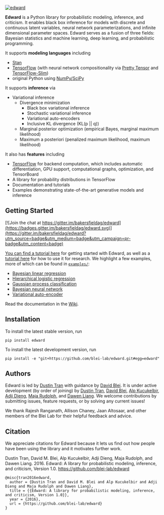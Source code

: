 [![edward](http://dustintran.com/img/blackbox_200.png)](http://www.erikolofsen.com/blackbox.html)

__Edward__ is a Python library for probabilistic modeling, inference,
and criticism. It enables black box inference for models with discrete
and continuous latent variables, neural network parameterizations, and
infinite dimensional parameter spaces. Edward serves as a fusion of
three fields: Bayesian statistics and machine learning, deep learning,
and probabilistic programming.

It supports __modeling languages__ including

* [Stan](http://mc-stan.org)
* [TensorFlow](https://www.tensorflow.org) (with neural network compositionality via [Pretty Tensor](https://github.com/google/prettytensor) and [TensorFlow-Slim](https://github.com/tensorflow/models/blob/master/inception/inception/slim/README.md))
* original Python using [NumPy/SciPy](http://scipy.org/)

It supports __inference__ via

* Variational inference
  * Divergence minimization
    * Black box variational inference
    * Stochastic variational inference
    * Variational auto-encoders
    * Inclusive KL divergence (KL(p || q))
  * Marginal posterior optimization (empirical Bayes, marginal maximum likelihood)
  * Maximum a posteriori (penalized maximum likelihood, maximum likelihood)

It also has __features__ including

* [TensorFlow](https://www.tensorflow.org) for backend computation, which includes automatic differentiation, GPU support, computational graphs, optimization, and TensorBoard
* A library for probability distributions in TensorFlow
* Documentation and tutorials
* Examples demonstrating state-of-the-art generative models and inference

## Getting Started

[![Join the chat at https://gitter.im/bakersfieldag/edward](https://badges.gitter.im/bakersfieldag/edward.svg)](https://gitter.im/bakersfieldag/edward?utm_source=badge&utm_medium=badge&utm_campaign=pr-badge&utm_content=badge)

[You can find a tutorial here](https://github.com/blei-lab/edward/wiki/Tutorial)
for getting started with Edward, as well as a
[tutorial here](https://github.com/blei-lab/edward/wiki/Tutorial-for-Research)
for how to use it for research. We highlight a few examples, more of
which can be found in [`examples/`](examples/):

* [Bayesian linear regression](examples/bayesian_linear_regression.py)
* [Hierarchical logistic regression](examples/hierarchical_logistic_regression.py)
* [Gaussian process classification](examples/gp_classification.py)
* [Bayesian neural network](examples/bayesian_nn.py)
* [Variational auto-encoder](examples/convolutional_vae.py)

Read the documentation in the [Wiki](https://github.com/blei-lab/edward/wiki).

## Installation

To install the latest stable version, run
```{bash}
pip install edward
```
To install the latest development version, run
```{bash}
pip install -e "git+https://github.com/blei-lab/edward.git#egg=edward"
```

## Authors

Edward is led by [Dustin Tran](http://dustintran.com) with guidance by [David Blei](http://www.cs.columbia.edu/~blei/). It is under active development (by order of joining) by [Dustin Tran](http://dustintran.com), [David Blei](http://www.cs.columbia.edu/~blei/), [Alp Kucukelbir](http://www.proditus.com/), [Adji Dieng](http://stat.columbia.edu/~diengadji/), [Maja Rudolph](http://maja-rita-rudolph.com/), and [Dawen Liang](http://www.ee.columbia.edu/~dliang/). We welcome contributions by submitting issues, feature requests, or by solving any current issues!

We thank Rajesh Ranganath, Allison Chaney, Jaan Altosaar, and other members of the Blei Lab for their helpful feedback and advice.

## Citation

We appreciate citations for Edward because it lets us find out how
people have been using the library and it motivates further work.

Dustin Tran, David M. Blei, Alp Kucukelbir, Adji Dieng, Maja Rudolph, and Dawen Liang. 2016. Edward: A library for probabilistic modeling, inference, and criticism, Version 1.0. https://github.com/blei-lab/edward
```
@misc{tran2016edward,
  author = {Dustin Tran and David M. Blei and Alp Kucukelbir and Adji Dieng and Maja Rudolph and Dawen Liang},
  title = {{Edward: A library for probabilistic modeling, inference, and criticism, Version 1.0}},
  year = {2016},
  url = {https://github.com/blei-lab/edward}
}
```
